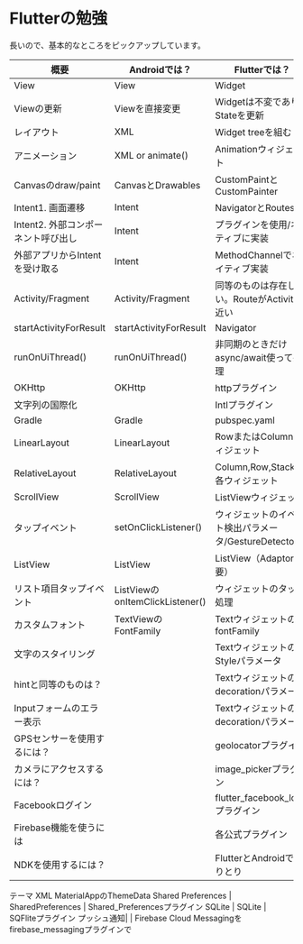 # Flutterの勉強

長いので、基本的なところをピックアップしています。

概要|	Androidでは？|	Flutterでは？
|-|-|-|
View | View |	Widget
Viewの更新 |	Viewを直接変更 | Widgetは不変でありStateを更新
レイアウト |	XML	| Widget treeを組む
アニメーション |	XML or animate() | Animationウィジェット
Canvasのdraw/paint | CanvasとDrawables | CustomPaintとCustomPainter
Intent1. 画面遷移 |	Intent	| NavigatorとRoutes
Intent2. 外部コンポーネント呼び出し |Intent	| プラグインを使用/ネイティブに実装
外部アプリからIntentを受け取る | Intent |	MethodChannelでネイティブ実装
Activity/Fragment | Activity/Fragment|	同等のものは存在しない。RouteがActivityに近い
startActivityForResult|	startActivityForResult |	Navigator
runOnUiThread() |	runOnUiThread()	| 非同期のときだけasync/await使って処理
OKHttp|	OKHttp |	httpプラグイン
文字列の国際化 | |	Intlプラグイン
Gradle	| Gradle |	pubspec.yaml
LinearLayout |	LinearLayout|	RowまたはColumnウィジェット
RelativeLayout	| RelativeLayout	| Column,Row,Stackの各ウィジェット
ScrollView|	ScrollView	| ListViewウィジェット
タップイベント	| setOnClickListener()	| ウィジェットのイベント検出パラメータ/GestureDetector
ListView	| ListView	|ListView（Adaptor不要）
リスト項目タップイベント	| ListViewのonItemClickListener()	| ウィジェットのタップ処理
カスタムフォント | TextViewのFontFamily |	TextウィジェットのfontFamily
文字のスタイリング	|	| TextウィジェットのStyleパラメータ
hintと同等のものは？|	|Textウィジェットのdecorationパラメータ
Inputフォームのエラー表示	| |	Textウィジェットのdecorationパラメータ
GPSセンサーを使用するには？	| |	geolocatorプラグイン
カメラにアクセスするには？	| |	image_pickerプラグイン
Facebookログイン	| |	flutter_facebook_loginプラグイン
Firebase機能を使うには	| |	各公式プラグイン
NDKを使用するには？	|  | FlutterとAndroidでやりとり
テーマ	XML	MaterialAppのThemeData
Shared Preferences |	SharedPreferences	| Shared_Preferencesプラグイン
SQLite	| SQLite	| SQFliteプラグイン
プッシュ通知| 	|	Firebase Cloud Messagingをfirebase_messagingプラグインで
